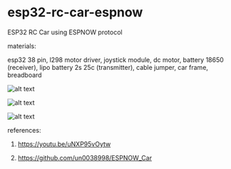 # esp32-rc-car-espnow
ESP32 RC Car using ESPNOW protocol

materials:

esp32 38 pin, l298 motor driver, joystick module, dc motor, battery 18650 (receiver), lipo battery 2s 25c (transmitter), cable jumper, car frame, breadboard

![alt text](http://url/to/img.png)

![alt text](http://url/to/img.png)

![alt text](http://url/to/img.png)

references:

1. https://youtu.be/uNXP95vOytw

2. https://github.com/un0038998/ESPNOW_Car
